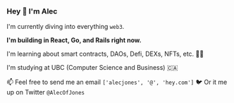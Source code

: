 ### Hey 👋 I'm Alec

I'm currently diving into everything `web3`. 

**I'm building in React, Go, and Rails right now.**

I'm learning about smart contracts, DAOs, Defi, DEXs, NFTs, etc. 👨‍💻

I'm studying at UBC (Computer Science and Business) 🇨🇦

📫 Feel free to send me an email `['alecjones', '@', 'hey.com']` 
🐦 Or it me up on Twitter `@AlecOfJones`
